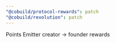 ```yaml
---
"@cobuild/protocol-rewards": patch
"@cobuild/revolution": patch
---
```


Points Emitter creator -> founder rewards
